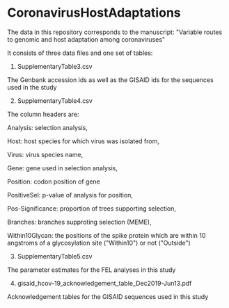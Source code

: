 # CoronavirusHostAdaptations

The data in this repository corresponds to the manuscript: "Variable routes to genomic and host adaptation among coronaviruses"

It consists of three data files and one set of tables:

1) SupplementaryTable3.csv

The Genbank accession ids as well as the GISAID ids for the sequences used in the study

2) SupplementaryTable4.csv

The column headers are:

Analysis: selection analysis,

Host: host species for which virus was isolated from,

Virus: virus species name,

Gene: gene used in selection analysis,

Position: codon position of gene

PositiveSel: p-value of analysis for position,

Pos-Significance: proportion of trees supporting selection,

Branches: branches supproting selection (MEME),

Within10Glycan: the positions of the spike protein which are within 10 angstroms of a glycosylation site ("Within10") or not ("Outside")

3) SupplementaryTable5.csv

The parameter estimates for the FEL analyses in this study

4) gisaid_hcov-19_acknowledgement_table_Dec2019-Jun13.pdf

Acknowledgement tables for the GISAID sequences used in this study
